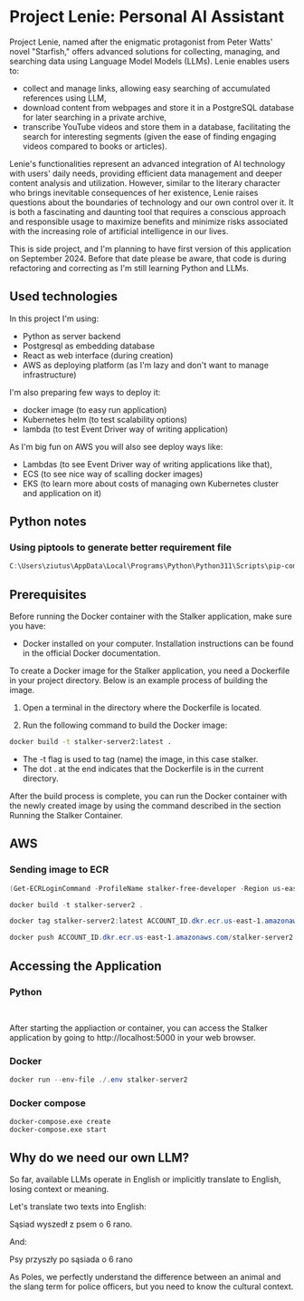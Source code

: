 # Project Lenie: Personal AI Assistant

Project Lenie, named after the enigmatic protagonist from Peter Watts' novel "Starfish," 
offers advanced solutions for collecting, managing, and searching data using 
Language Model Models (LLMs). Lenie enables users to:

* collect and manage links, allowing easy searching of accumulated references using LLM,
* download content from webpages and store it in a PostgreSQL database for later searching in a private archive,
* transcribe YouTube videos and store them in a database, facilitating the search for interesting segments (given the ease of finding engaging videos compared to books or articles).

Lenie's functionalities represent an advanced integration of AI technology with users' daily needs, providing efficient data management and deeper content analysis and utilization. However, similar to the literary character who brings inevitable consequences of her existence, Lenie raises questions about the boundaries of technology and our own control over it. It is both a fascinating and daunting tool that requires a conscious approach and responsible usage to maximize benefits and minimize risks associated with the increasing role of artificial intelligence in our lives.

This is side project, and I'm planning to have first version of this application on September 2024. Before that date please be aware, that code is during refactoring and correcting  as I'm still learning Python and LLMs.

## Used technologies
In this project I'm using:
* Python as server backend
* Postgresql as embedding database
* React as web interface (during creation)
* AWS as deploying platform (as I'm lazy and don't want to manage infrastructure)

I'm also preparing few ways to deploy it:
* docker image (to easy run application)
* Kubernetes helm (to test scalability options)
* lambda (to test Event Driver way of writing application)

As I'm big fun on AWS you will also see deploy ways like:
* Lambdas (to see Event Driver way of writing applications like that),
* ECS (to see nice way of scalling docker images)
* EKS (to learn more about costs of managing own Kubernetes cluster and application on it)


## Python notes

### Using piptools to generate better requirement file

```powershell
C:\Users\ziutus\AppData\Local\Programs\Python\Python311\Scripts\pip-compile.exe requirements.piptools --upgrade
```


## Prerequisites
Before running the Docker container with the Stalker application, make sure you have:

* Docker installed on your computer. Installation instructions can be found in the official Docker documentation.

To create a Docker image for the Stalker application, you need a Dockerfile in your project directory. Below is an example process of building the image.

1. Open a terminal in the directory where the Dockerfile is located.

2. Run the following command to build the Docker image:

```bash
docker build -t stalker-server2:latest .
```

* The -t flag is used to tag (name) the image, in this case stalker.
* The dot . at the end indicates that the Dockerfile is in the current directory.

After the build process is complete, you can run the Docker container with the newly created image by using the command described in the section Running the Stalker Container.

## AWS

### Sending image to ECR
```powershell
(Get-ECRLoginCommand -ProfileName stalker-free-developer -Region us-east-1).Password | docker login --username AWS --password-stdin 234876388473.dkr.ecr.us-east-1.amazonaws.com
```

```powershell
docker build -t stalker-server2 .
```
```powershell
docker tag stalker-server2:latest ACCOUNT_ID.dkr.ecr.us-east-1.amazonaws.com/stalker-server2:latest
```

```powershell
docker push ACCOUNT_ID.dkr.ecr.us-east-1.amazonaws.com/stalker-server2:latest
```


## Accessing the Application

### Python

```python
 
```

After starting the appliaction or container, you can access the Stalker application by going to http://localhost:5000 in your web browser.

### Docker

```powershell
docker run --env-file ./.env stalker-server2
```

### Docker compose

```shell
docker-compose.exe create 
docker-compose.exe start
```


## Why do we need our own LLM?
So far, available LLMs operate in English or implicitly translate to English, losing context or meaning.

Let's translate two texts into English:

Sąsiad wyszedł z psem o 6 rano.

And:

Psy przyszły po sąsiada o 6 rano

As Poles, we perfectly understand the difference between an animal and the slang term for police officers, but you need to know the cultural context.